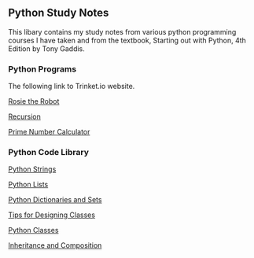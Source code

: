 ## Python Study Notes
This libary contains my study notes from various python programming courses I have taken and from the textbook, Starting out with Python, 4th Edition by Tony Gaddis.

### Python Programs
The following link to Trinket.io website.

<a href="https://trinket.io/python/4bf9efdc84?showInstructions=true" target="_blank">Rosie the Robot</a>

<a href="https://trinket.io/python/d01dbd07e2?showInstructions=true" target="_blank">Recursion</a>

<a href="https://trinket.io/python/d1f4735339?showInstructions=true" target="_blank">Prime Number Calculator</a>

### Python Code Library
<a href="python-strings">Python Strings</a>

<a href="python-lists">Python Lists</a>

<a href="python-dictionaries-and-sets">Python Dictionaries and Sets</a>

<a href="design-class">Tips for Designing Classes</a>

<a href="python-classes">Python Classes</a>

<a href="inheritance">Inheritance and Composition</a>